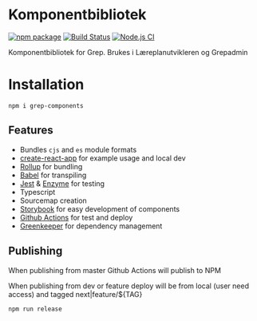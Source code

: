 # Komponentbibliotek

[![npm package](https://img.shields.io/npm/v/grep-components/latest.svg)](https://www.npmjs.com/package/grep-components)
[![Build Status](https://travis-ci.com/Utdanningsdirektoratet/Grep-komponenter.svg?branch=master)](https://travis-ci.com/Utdanningsdirektoratet/Grep-komponenter) 
[![Node.js CI](https://github.com/Utdanningsdirektoratet/Grep-komponenter/actions/workflows/node.js.yml/badge.svg?branch=master&event=push)](https://github.com/Utdanningsdirektoratet/Grep-komponenter/actions/workflows/node.js.yml)

Komponentbibliotek for Grep. Brukes i Læreplanutvikleren og Grepadmin

# Installation

    npm i grep-components

## Features

- Bundles `cjs` and `es` module formats
- [create-react-app](https://github.com/facebookincubator/create-react-app) for example usage and local dev
- [Rollup](https://rollupjs.org/) for bundling
- [Babel](https://babeljs.io/) for transpiling
- [Jest](https://facebook.github.io/jest/) & [Enzyme](https://github.com/airbnb/enzyme) for testing
- Typescript
- Sourcemap creation
- [Storybook](https://storybook.js.org) for easy development of components
- [Github Actions](https://docs.github.com/en/actions) for test and deploy
- [Greenkeeper](https://greenkeeper.io) for dependency management

## Publishing

When publishing from master Github Actions will publish to NPM

When publishing from dev or feature deploy will be from local (user need access) and tagged next|feature/\${TAG}

    npm run release
